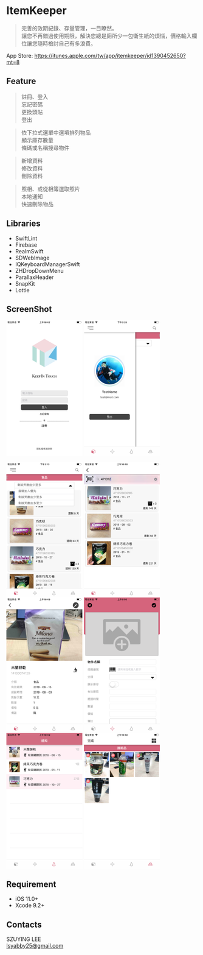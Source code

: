 # ItemKeeper
> 完善的效期紀錄、存量管理，一目瞭然。   
> 讓您不再錯過使用期限，解決您總是廁所少一包衛生紙的煩惱，價格輸入欄位讓您隨時檢討自己有多浪費。

App Store: https://itunes.apple.com/tw/app/itemkeeper/id1390452650?mt=8

## Feature

> 註冊、登入  
> 忘記密碼  
> 更換頭貼  
> 登出  

> 依下拉式選單中選項排列物品   
> 顯示庫存數量  
> 條碼或名稱搜尋物件 

> 新增資料  
> 修改資料  
> 刪除資料  

> 照相、或從相簿選取照片   
> 本地通知  
> 快速刪除物品  


## Libraries
* SwiftLint
* Firebase
* RealmSwift
* SDWebImage
* IQKeyboardManagerSwift
* ZHDropDownMenu
* ParallaxHeader
* SnapKit
* Lottie


## ScreenShot
<div align="left">
<img src="https://github.com/lsyabby/ItemKeeper/blob/master/ScreenShot/login.png" width="200" align=center />
<img src="https://github.com/lsyabby/ItemKeeper/blob/master/ScreenShot/profile.png" width="200" align=center />
</div> 
 
<br/> 
<div align="left">
<img src="https://github.com/lsyabby/ItemKeeper/blob/master/ScreenShot/sort.png" width="200" align=center />
<img src="https://github.com/lsyabby/ItemKeeper/blob/master/ScreenShot/search.png" width="200" align=center />
</div>


<div align="left">
<img src="https://github.com/lsyabby/ItemKeeper/blob/master/ScreenShot/detail.png" width="200" align=center />
<img src="https://github.com/lsyabby/ItemKeeper/blob/master/ScreenShot/add.png" width="200" align=center />
</div>


<div align="left">
<img src="https://github.com/lsyabby/ItemKeeper/blob/master/ScreenShot/alert.png" width="200" align=center />
<img src="https://github.com/lsyabby/ItemKeeper/blob/master/ScreenShot/trash.png" width="200" align=center />
</div>


## Requirement
<ul>
<li>iOS 11.0+</li>
<li>Xcode 9.2+</li>
</ul>


## Contacts
SZUYING LEE   
lsyabby25@gmail.com
